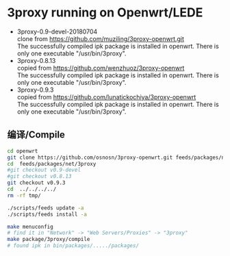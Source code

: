 3proxy running on Openwrt/LEDE
===

* 3proxy-0.9-devel-20180704   
  clone from https://github.com/muziling/3proxy-openwrt.git   
  The successfully compiled ipk package is installed in openwrt. There is only one executable "/usr/bin/3proxy".  
* 3proxy-0.8.13   
  copied from https://github.com/wenzhuoz/3proxy-openwrt   
  The successfully compiled ipk package is installed in openwrt. There is only one executable "/usr/bin/3proxy".  
* 3proxy-0.9.3   
  copied from https://github.com/lunatickochiya/3proxy-openwrt   
  The successfully compiled ipk package is installed in openwrt. There is only one executable "/usr/bin/3proxy".  

编译/Compile
---

```bash
cd openwrt
git clone https://github.com/osnosn/3proxy-openwrt.git feeds/packages/net/3proxy
cd  feeds/packages/net/3proxy
#git checkout v0.9-devel
#git checkout v0.8.13
git checkout v0.9.3
cd  ../../../../
rm -rf tmp/

./scripts/feeds update -a
./scripts/feeds install -a

make menuconfig
# find it in "Network" -> "Web Servers/Proxies" -> "3proxy"
make package/3proxy/compile
# found ipk in bin/packages/...../packages/
```
